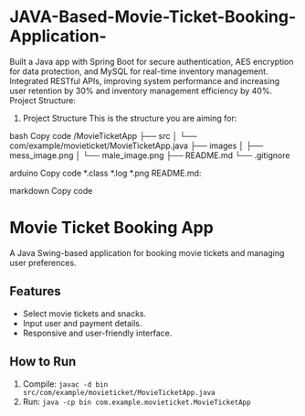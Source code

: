 # JAVA-Based-Movie-Ticket-Booking-Application-
Built a Java app with Spring Boot for secure authentication, AES encryption for data protection, and MySQL for real-time inventory management.  Integrated RESTful APIs, improving system performance and increasing user retention by 30% and inventory management efficiency by 40%.     
Project Structure:

1. Project Structure
This is the structure you are aiming for:

bash
Copy code
/MovieTicketApp
├── src
│   └── com/example/movieticket/MovieTicketApp.java
├── images
│   ├── mess_image.png
│   └── male_image.png
├── README.md
└── .gitignore

arduino
Copy code
*.class
*.log
*.png
README.md:

markdown
Copy code
# Movie Ticket Booking App

A Java Swing-based application for booking movie tickets and managing user preferences.

## Features
- Select movie tickets and snacks.
- Input user and payment details.
- Responsive and user-friendly interface.

## How to Run
1. Compile: `javac -d bin src/com/example/movieticket/MovieTicketApp.java`
2. Run: `java -cp bin com.example.movieticket.MovieTicketApp`
